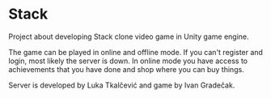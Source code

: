 # Stack
Project about developing Stack clone video game in Unity game engine.

The game can be played in online and offline mode. If you can't register and login, most likely the server is down. In online mode you have access to achievements that you have done and shop where you can buy things.

Server is developed by Luka Tkalčević and game by Ivan Gradečak.
